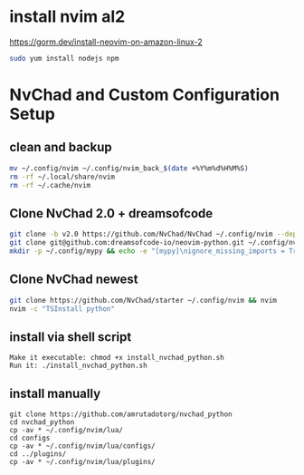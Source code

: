 # install nvim al2
https://gorm.dev/install-neovim-on-amazon-linux-2
```bash
sudo yum install nodejs npm
```
# NvChad and Custom Configuration Setup

## clean and backup
```bash
mv ~/.config/nvim ~/.config/nvim_back_$(date +%Y%m%d%H%M%S)
rm -rf ~/.local/share/nvim
rm -rf ~/.cache/nvim
```

## Clone NvChad 2.0 + dreamsofcode
```bash
git clone -b v2.0 https://github.com/NvChad/NvChad ~/.config/nvim --depth 1
git clone git@github.com:dreamsofcode-io/neovim-python.git ~/.config/nvim/lua/custom
mkdir -p ~/.config/mypy && echo -e "[mypy]\nignore_missing_imports = True" > ~/.config/mypy/config
```
## Clone NvChad newest
```bash
git clone https://github.com/NvChad/starter ~/.config/nvim && nvim
nvim -c "TSInstall python"
```
## install via shell script
```
Make it executable: chmod +x install_nvchad_python.sh
Run it: ./install_nvchad_python.sh
```
## install manually
```
git clone https://github.com/amrutadotorg/nvchad_python
cd nvchad_python
cp -av * ~/.config/nvim/lua/
cd configs
cp -av * ~/.config/nvim/lua/configs/
cd ../plugins/
cp -av * ~/.config/nvim/lua/plugins/
```
